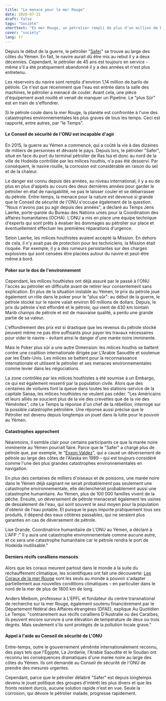 ```yaml
---
title: "La menace pour la mer Rouge"
date: 2020-07-31
draft: false
tags: "Société"
shorttext: "En mer Rouge, un pétrolier rempli de plus d'un million de barils de pétrole s'effondre. Une catastrophe environnementale menace."
cover: "society"
lang: fr
---
```


Depuis le début de la guerre, le pétrolier "[Safer](https://www.bbc.com/news/world-middle-east-53417464 "Yemen: Decaying oil tanker in Red Sea threatens disaster")" se trouve au large des côtes du Yémen. En fait, le navire aurait dû être mis au rebut il y a deux décennies. Cependant, le pétrolier de 45 ans est toujours en service - même s'il a été pratiquement abandonné il y a des années et n'est plus entretenu.

Les réservoirs du navire sont remplis d'environ 1,14 million de barils de pétrole. Ce n'est que récemment que l'eau est entrée dans la salle des machines, le pétrolier a menacé de couler. Avant cela, une pièce d'équipement avait rouillé et venait de manquer un Pipeline. Le "plus Sûr" est en train de s'effondrer.

Si le pétrole coule dans la mer Rouge, la planète est confrontée à l'une des catastrophes environnementales les plus graves de tous les temps. Ceci est rapporté, entre autres, par "le Temps".

#### Le Conseil de sécurité de l'ONU est incapable d'agir

En 2015, la guerre au Yémen a commencé, qui a coûté la vie à des dizaines de milliers de personnes et dévasté le pays. Depuis lors, le pétrolier "Safer", situé en face du port du terminal pétrolier de Ras Isa et donc au nord de la ville de Hodeida contrôlée par les milices houthis, n'a pas été desservi. Par conséquent, le navire rouille, la corrosion est considérable en raison du sel et de la chaleur.

Le danger est connu depuis des années, au niveau international, il y a eu de plus en plus d'appels au cours des deux dernières années pour garder le pétrolier en état de navigabilité, ne pas le laisser couler et se débarrasser du pétrole. Entre-temps, la menace pour la nature est devenue si grande que le Conseil de sécurité de l'ONU s'occupe également de la question. "Nous n'avons pas pu agir depuis des années", a déclaré au Temps Jens Laerke, porte-parole du Bureau des Nations unies pour la Coordination des affaires humanitaires (OCHA). L'ONU a mis en place une équipe technique d'experts qui sont prêts à évaluer les dommages au pétrolier sur place et éventuellement effectuer les premières réparations d'urgence.

Selon Laerke, les milices houthistes avaient accepté la Mission. En dehors de cela, il n'y avait pas de protection pour les techniciens, la Mission était risquée. Par exemple, il y a des rumeurs persistantes sur des charges explosives qui sont censées être placées autour du navire et peut-être même à bord.

#### Poker sur le dos de l'environnement

Cependant, les milices houthistes ont déjà assuré par le passé à l'ONU l'accès au pétrolier en difficulté avant de retirer leur consentement sans explication. En plus de la situation instable au Yémen, le prix du pétrole joue également un rôle dans le poker pour le "plus sûr": au début de la guerre, le pétrole stocké sur le navire valait environ 80 millions de dollars. Depuis, le prix du pétrole s'est effondré et le pétrole, qui vient de 430 km lointain Marib champs de pétrole et est de mauvaise qualité, a perdu une grande partie de sa valeur.

L'effondrement des prix est si drastique que les revenus du pétrole stocké peuvent même ne pas être suffisants pour payer les travaux nécessaires pour vider le navire – évitant ainsi le danger d'une marée noire imminente.

Mais le Poker plus sûr a une autre Dimension: les milices houthis se battent contre une coalition internationale dirigée par L'Arabie Saoudite et soutenue par les États-Unis. Les milices se battent pour la reconnaissance internationale et utilisent le pétrolier et ses menaces environnementales comme levier dans les négociations.

La zone contrôlée par les milices houthistes a été soumise à un Embargo, ce qui est également ressenti par la population civile. Alors que des centaines de voitures font la queue dans toutes les stations-service de la capitale Sanaa, les milices houthistes ne veulent pas céder. "Les Américains et leurs alliés se soucient plus de la vie des crevettes que de la vie des Yéménites", cite Le Temps la réponse d'un chef de la rébellion, interrogé sur la possible catastrophe pétrolière. Une réponse aussi précise que le Pétrolier est devenu depuis longtemps un jouet dans la lutte pour le pouvoir au Yémen.

#### Catastrophes approchent

Néanmoins, il semble clair pour certains participants ce que la marée noire imminente au Yémen pourrait faire. Parce que le "Safer" a chargé plus de pétrole que, par exemple, le "[Exxon Valdez](https://www.theatlantic.com/photo/2014/03/remembering-the-exxon-valdez-oil-spill/100703/ "Remembering the Exxon Valdez Oil Spill")", qui a causé un déversement de pétrole au large des côtes de l'Alaska en 1989 – qui est toujours considéré comme l'une des plus grandes catastrophes environnementales en navigation.

En plus des centaines de milliers d'oiseaux et de poissons, une marée noire dans le Yémen déjà saignant ne serait probablement pas seulement une catastrophe environnementale, elle déclencherait probablement aussi une catastrophe humanitaire. Au Yémen, plus de 100 000 familles vivent de la pêche. Ensuite, un déversement de pétrole menacerait également les usines de dessalement de l'eau, qui sont souvent le seul moyen pour la population d'obtenir de l'eau potable. Et puisque le pays importe pratiquement tous ses produits, il dépend des eaux côtières passables, qui ne seraient plus garanties en cas de déversement de pétrole.

Lise Grande, Coordinatrice humanitaire de L'ONU au Yémen, a déclaré à L'AFP :" Il y aura une catastrophe environnementale comme aucune autre, et ce sera une catastrophe humanitaire car le pétrole rendra le port de Hodeida inutilisable."

#### Derniers récifs coralliens menacés

Alors que les coraux meurent partout dans le monde à la suite du réchauffement climatique, les scientifiques ont fait une découverte: [Les Coraux de la mer Rouge](https://actu.epfl.ch/news/a-research-center-to-protect-the-red-sea-ecosystem/ "A research center to protect the Red Sea ecosystem") sont les seuls au monde à pouvoir s'adapter partiellement aux nouvelles conditions climatiques – en particulier dans le nord de la mer de plus de 1800 km de long.

Anders Meibom, professeur à L'EPFL et fondateur du centre transnational de recherche sur la mer Rouge, également soutenu financièrement par le Département fédéral des Affaires étrangères (DFAE), explique Au Quotidien Le Temps: "contrairement aux récifs coralliens D'Australie ou des Caraïbes, ils peuvent encore survivre à une élévation de température de deux ou trois degrés. Mais seulement s'ils sont protégés de la pollution locale grave."

#### Appel à l'aide au Conseil de sécurité de L'ONU

Entre-temps, outre le gouvernement yéménite internationalement reconnu, des pays tels que l'Égypte, La Jordanie, l'Arabie Saoudite et le Soudan ont reconnu les conséquences dramatiques d'une marée noire au large des côtes du Yémen. Ils ont demandé au Conseil de sécurité de l'ONU de prendre des mesures urgentes.

Cependant, parce que le pétrolier délabré "Safer" est depuis longtemps devenu le jouet politique des groupes d'intérêt les plus divers et que les fronts restent durcis, aucune solution rapide n'est en vue. Seule la corrosion, qui dévore le pétrolier malade, progresse rapidement.
